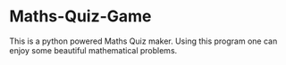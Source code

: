 # Maths-Quiz-Game
This is a python powered Maths Quiz maker. 
Using this program one can enjoy some beautiful mathematical problems.
